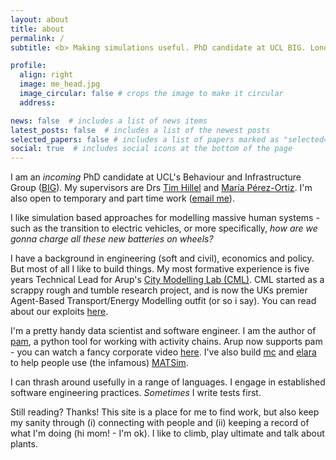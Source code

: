 ```yaml
---
layout: about
title: about
permalink: /
subtitle: <b> Making simulations useful. PhD candidate at UCL BIG. London.</b>

profile:
  align: right
  image: me_head.jpg
  image_circular: false # crops the image to make it circular
  address:

news: false  # includes a list of news items
latest_posts: false  # includes a list of the newest posts
selected_papers: false # includes a list of papers marked as "selected={true}"
social: true  # includes social icons at the bottom of the page
---
```


I am an *incoming* PhD candidate at UCL's Behaviour and Infrastructure Group ([BIG](https://www.ucl.ac.uk/civil-environmental-geomatic-engineering/research/groups-centres-and-sections/behaviour-infrastructure-group)). My supervisors are Drs [Tim Hillel](https://www.ucl.ac.uk/civil-environmental-geomatic-engineering/people/dr-tim-hillel) and [María Pérez-Ortiz](https://www.mariaperezortiz.com/). I'm also open to temporary and part time work ([email me](mailto:fredjshone@gmail.com)).

I like simulation based approaches for modelling massive human systems - such as the transition to electric vehicles, or more specifically, *how are we gonna charge all these new batteries on wheels?*

I have a background in engineering (soft and civil), economics and policy. But most of all I like to build things. My most formative experience is five years Technical Lead for Arup's [City Modelling Lab (CML)](https://www.arup.com/services/digital/city-modelling-lab). CML started as a scrappy rough and tumble research project, and is now the UKs premier Agent-Based Transport/Energy Modelling outfit (or so i say). You can read about our exploits [here](https://medium.com/arupcitymodelling).


I'm a pretty handy data scientist and software engineer. I am the author of [pam](https://github.com/arup-group/pam), a python tool for working with activity chains. Arup now supports pam - you can watch a fancy corporate video [here](https://www.youtube.com/watch?v=F3MLi96aisY). I've also build [mc](https://github.com/arup-group/mc) and [elara](https://github.com/arup-group/elara) to help people use (the infamous) [MATSim](https://www.matsim.org/).

I can thrash around usefully in a range of languages. I engage in established software engineering practices. *Sometimes* I write tests first.

Still reading? Thanks! This site is a place for me to find work, but also keep my sanity through (i) connecting with people and (ii) keeping a record of what I'm doing (hi mom! - I'm ok). I like to climb, play ultimate and talk about plants.
